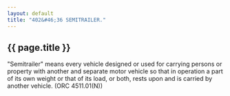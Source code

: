 ```yaml
---
layout: default 
title: "402&#46;36 SEMITRAILER."
---
```


{{ page.title }}
----------------

"Semitrailer" means every vehicle designed or used for carrying persons
or property with another and separate motor vehicle so that in operation
a part of its own weight or that of its load, or both, rests upon and is
carried by another vehicle. (ORC 4511.01(N))

